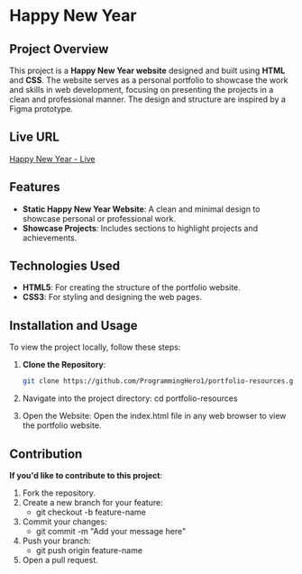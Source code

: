 # Happy New Year

## Project Overview

This project is a **Happy New Year website** designed and built using **HTML** and **CSS**. The website serves as a personal portfolio to showcase the work and skills in web development, focusing on presenting the projects in a clean and professional manner. The design and structure are inspired by a Figma prototype.

## Live URL

[Happy New Year - Live](https://musical-otter-3afc2f.netlify.app/)

## Features

- **Static Happy New Year Website**: A clean and minimal design to showcase personal or professional work.
- **Showcase Projects**: Includes sections to highlight projects and achievements.

## Technologies Used

- **HTML5**: For creating the structure of the portfolio website.
- **CSS3**: For styling and designing the web pages.

## Installation and Usage

To view the project locally, follow these steps:

1. **Clone the Repository**:

   ```bash
   git clone https://github.com/ProgrammingHero1/portfolio-resources.git

   ```

2. Navigate into the project directory:
   cd portfolio-resources

3. Open the Website: Open the index.html file in any web browser to view the portfolio website.

## Contribution

**If you'd like to contribute to this project**:

1. Fork the repository.
2. Create a new branch for your feature:
   - git checkout -b feature-name
3. Commit your changes:
   - git commit -m "Add your message here"
4. Push your branch:
   - git push origin feature-name
5. Open a pull request.
